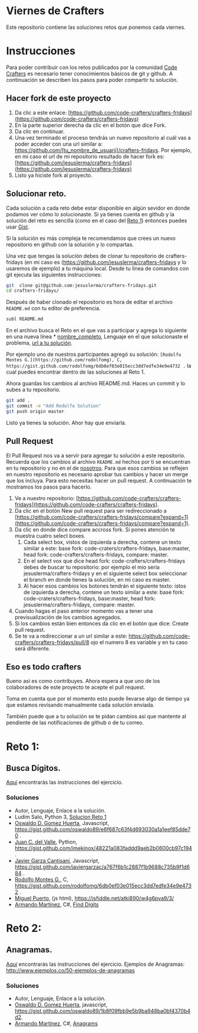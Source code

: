# Viernes de Crafters
Este repositorio contiene las soluciones retos que ponemos cada viernes.

# Instrucciones
Para poder contribuir con los retos publicados por la comunidad [Code Crafters](https://www.facebook.com/groups/883425011685153) es necesario tener conocimientos básicos de git y github. A continuación se describen los pasos para poder compartir tu solución.

## Hacer fork de este proyecto
1. Da clic a este enlace: [https://github.com/code-crafters/crafters-fridays](https://github.com/code-crafters/crafters-fridays)
2. En la parte superior derecha da clic en el botón que dice Fork.
3. Da clic en continuar.
4. Una vez terminado el proceso tendrás un nuevo repositorio al cuál vas a poder acceder con una url similar a: https://github.com/[tu_nombre_de_usuarii]/crafters-fridays. 
  Por ejemplo, en mi caso el url de mi repositorio resultado de hacer fork es: [https://github.com/jesuslerma/crafters-fridays](https://github.com/jesuslerma/crafters-fridays)
5. Listo ya hiciste fork al proyecto.

## Solucionar reto.
Cada solución a cada reto debe estar disponible en algún sevidor en donde podamos ver cómo lo solucionaste. Si ya tienes cuenta en github y la solución del reto es sencilla (como en el caso del [Reto 1](https://gist.github.com/rodolfomg/6db0ef03e015ecc3dd7edfe34e9e4732)) entonces puedes usar [Gist](https://gist.github.com/). 

Si la solución es más compleja te recomendamos que crees un nuevo repositorio en github con la solución y lo compartas.

Una vez que tengas la solución debes de clonar tu repositorio de crafters-fridays (en mi caso es (https://github.com/jesuslerma/crafters-fridays y lo usaremos de ejemplo) a tu máquina local. Desde tu línea de comandos con git ejecuta las siguientes instrucciones:
```bash
git  clone git@github.com:jesuslerma/crafters-fridays.git
cd crafters-fridays/
```

Después de haber clonado el repositorio es hora de editar el archivo `README.md` con tu editor de preferencia.
```bash
subl README.md
```
En el archivo busca el Reto en el que vas a participar y agrega lo siguiente en una nueva línea * [nombre_completo](tu_url_a_github), Lenguaje en el que solucionaste el problema, [url a tu solución]().

Por ejemplo uno de nuestros participantes agregó su solución: `[Rodolfo Montes G.](https://github.com/rodolfomg), C, https://gist.github.com/rodolfomg/6db0ef03e015ecc3dd7edfe34e9e4732 .` la cual puedes encontrar dentro de las soluciones al Reto 1.

Ahora guardas los cambios al archivo README.md. Haces un commit y lo subes a tu repositorio.
```bash
git add .
git commit -m "Add Rodolfo Solution"
git push origin master
```
Listo ya tienes la solución. Ahor hay que enviarla.

## Pull Request
El Pull Request nos va a servir para agregar tu solución a este repositorio. Recuerda que los cambios al archivo `README.md` hechos por ti se encuentran en tu repositorio y no en el de [nosotros](https://github.com/code-crafters/crafters-fridays). Para que esos cambios se reflejen en nuestro repositorio es necesario aprobar tus cambios y hacer un merge que los incluya.
Para esto necesitas hacer un pull request. A continuación te mostramos los pasos para hacerlo.

1. Ve a nuestro repositorio: [https://github.com/code-crafters/crafters-fridays](https://github.com/code-crafters/crafters-fridays).
2. Da clic en el botón New pull request para ser redireccionado a [https://github.com/code-crafters/crafters-fridays/compare?expand=1](https://github.com/code-crafters/crafters-fridays/compare?expand=1).
3. Da clic en donde dice compare accross fork. Si pones atención te muestra cuatro select boxes.
    1. Cada select box, vistos de izquierda a derecha, contene un texto similar a este: base fork: code-craters/crafters-fridays, base:master, head fork: code-crafters/crafters-fridays, compare: master. 
    2. En el select vox que dice head fork: code-crafters/crafters-fridays debes de buscar tu repositorio: por ejemplo el mio sería jesuslerma/crafters-fridays y en el siguiente select box seleccionar el branch en donde tienes la solución, en mi caso es master.
    3. Al hacer esos cambios los botones tendrán el siguiente texto: istos de izquierda a derecha, contene un texto similar a este: base fork: code-craters/crafters-fridays, base:master, head fork: jesuslerma/crafters-fridays, compare: master. 
4. Cuando hagas el paso anterior momento vas a tener una previsualización de los cambios agregados.
5. Si los cambios están bien entonces da clic en el botón que dice: Create pull request.
6. Se te va a redireccionar a un url similar a este: https://github.com/code-crafters/crafters-fridays/pull/8 ojo el numero 8 es variable y en tu caso será diferente.

## Eso es todo crafters
Bueno así es como contribuyes. Ahora espera a que uno de los colaboradores de este proyecto te acepte el pull request. 

Toma en cuenta que por el momento esto puede llevarse algo de tiempo ya que estamos revisando manualmente cada solución enviada.

También puede que a tu solución se te pidan cambios así que mantente al pendiente de las notificaciones de github o de tu correo.

# Reto 1:
## Busca Dígitos.
[Aquí](https://mentealgoritmica.blogspot.com/2018/06/reto-001.html) encontrarás las instrucciones del ejercicio.
### Soluciones
* Autor, Lenguaje, Enlace a la solución.
* Ludim Salo, Python 3, [Solucion Reto 1](https://gist.github.com/Ludim/ab2d772b2fe56e5f7a7d4d2d38492578)
* [Oswaldo D. Gomez Huerta](https://github.com/oswaldo89), Javascript, https://gist.github.com/oswaldo89/e6f687c63f4d693030a1a1eef85dde70 .
* [Juan C. del Valle](https://github.com/imekinox), Python, https://gist.github.com/imekinox/48221a083faddd9aeb2b0600cb97c194.
* [Javier Garza Cantisani](https://github.com/javiergarzac), Javascript, https://gist.github.com/javiergarzac/a767f6b1c2887f1b9688c735b9f1d684 .
* [Rodolfo Montes G.](https://github.com/rodolfomg), C, https://gist.github.com/rodolfomg/6db0ef03e015ecc3dd7edfe34e9e4732 .
* [Miguel Puerto](https://github.com/mike890), (js html), https://jsfiddle.net/atki890/w4g6pva9/3/
* [Armando Martínez](https://github.com/jmartinezpena), C#, [Find Digits](https://github.com/jmartinezpena/CodeCraftersChallenges/tree/master/Challenge001)

# Reto 2:
## Anagramas.
[Aquí](https://mentealgoritmica.blogspot.com/2018/06/reto-002.html) encontrarás las instrucciones del ejercicio.
Ejemplos de Anagramas: http://www.ejemplos.co/50-ejemplos-de-anagramas
### Soluciones
* Autor, Lenguaje, Enlace a la solución.
* [Oswaldo D. Gomez Huerta](https://github.com/oswaldo89), javascript, https://gist.github.com/oswaldo89/1b8f09fbb9e5b9ba948ba0bf4370b4d2.
* [Armando Martínez](https://github.com/jmartinezpena), C#, [Anagrams](https://github.com/jmartinezpena/CodeCraftersChallenges/tree/master/Challenge002)

